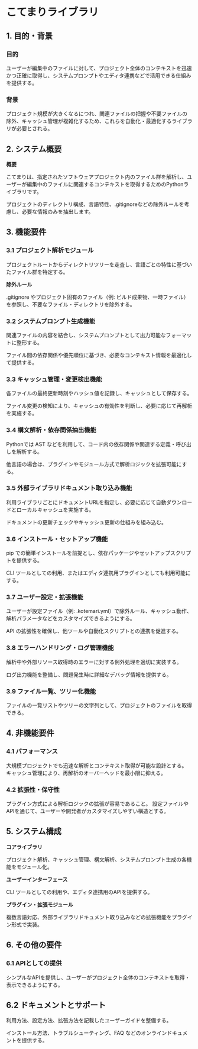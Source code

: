 # こてまりライブラリ
## 1. 目的・背景
### 目的

ユーザーが編集中のファイルに対して、プロジェクト全体のコンテキストを迅速かつ正確に取得し、システムプロンプトやエディタ連携などで活用できる仕組みを提供する。

### 背景

プロジェクト規模が大きくなるにつれ、関連ファイルの把握や不要ファイルの除外、キャッシュ管理が複雑化するため、これらを自動化・最適化するライブラリが必要とされる。

## 2. システム概要
__概要__

こてまりは、指定されたソフトウェアプロジェクト内のファイル群を解析し、ユーザーが編集中のファイルに関連するコンテキストを取得するためのPythonライブラリです。

プロジェクトのディレクトリ構成、言語特性、.gitignoreなどの除外ルールを考慮し、必要な情報のみを抽出します。

## 3. 機能要件
### 3.1 プロジェクト解析モジュール
プロジェクトルートからディレクトリツリーを走査し、言語ごとの特性に基づいたファイル群を特定する。

__除外ルール__

.gitignore やプロジェクト固有のファイル（例: ビルド成果物、一時ファイル）を参照し、不要なファイル・ディレクトリを除外する。

### 3.2 システムプロンプト生成機能
関連ファイルの内容を結合し、システムプロンプトとして出力可能なフォーマットに整形する。

ファイル間の依存関係や優先順位に基づき、必要なコンテキスト情報を最適化して提供する。

### 3.3 キャッシュ管理・変更検出機能
各ファイルの最終更新時刻やハッシュ値を記録し、キャッシュとして保存する。

ファイル変更の検知により、キャッシュの有効性を判断し、必要に応じて再解析を実施する。

### 3.4 構文解析・依存関係抽出機能
Pythonでは AST などを利用して、コード内の依存関係や関連する定義・呼び出しを解析する。

他言語の場合は、プラグインやモジュール方式で解析ロジックを拡張可能にする。

### 3.5 外部ライブラリドキュメント取り込み機能
利用ライブラリごとにドキュメントURLを指定し、必要に応じて自動ダウンロードとローカルキャッシュを実施する。

ドキュメントの更新チェックやキャッシュ更新の仕組みを組み込む。

### 3.6 インストール・セットアップ機能
pip での簡単インストールを前提とし、依存パッケージやセットアップスクリプトを提供する。

CLI ツールとしての利用、またはエディタ連携用プラグインとしても利用可能にする。

### 3.7 ユーザー設定・拡張機能
ユーザーが設定ファイル（例: .kotemari.yml）で除外ルール、キャッシュ動作、解析パラメータなどをカスタマイズできるようにする。

API の拡張性を確保し、他ツールや自動化スクリプトとの連携を促進する。

### 3.8 エラーハンドリング・ログ管理機能
解析中や外部リソース取得時のエラーに対する例外処理を適切に実装する。

ログ出力機能を整備し、問題発生時に詳細なデバッグ情報を提供する。

### 3.9 ファイル一覧、ツリー化機能
ファイルの一覧リストやツリーの文字列として、プロジェクトのファイルを取得できる。

## 4. 非機能要件
### 4.1 パフォーマンス
大規模プロジェクトでも迅速な解析とコンテキスト取得が可能な設計とする。
キャッシュ管理により、再解析のオーバーヘッドを最小限に抑える。

### 4.2 拡張性・保守性
プラグイン方式による解析ロジックの拡張が容易であること。
設定ファイルやAPIを通じて、ユーザーや開発者がカスタマイズしやすい構造とする。

## 5. システム構成
__コアライブラリ__

プロジェクト解析、キャッシュ管理、構文解析、システムプロンプト生成の各機能をモジュール化。

__ユーザーインターフェース__

CLI ツールとしての利用や、エディタ連携用のAPIを提供する。

__プラグイン・拡張モジュール__

複数言語対応、外部ライブラリドキュメント取り込みなどの拡張機能をプラグイン形式で実装。

## 6. その他の要件
### 6.1 APIとしての提供
シンプルなAPIを提供し、ユーザーがプロジェクト全体のコンテキストを取得・表示できるようにする。

## 6.2 ドキュメントとサポート
利用方法、設定方法、拡張方法を記載したユーザーガイドを整備する。

インストール方法、トラブルシューティング、FAQ などのオンラインドキュメントを提供する。

